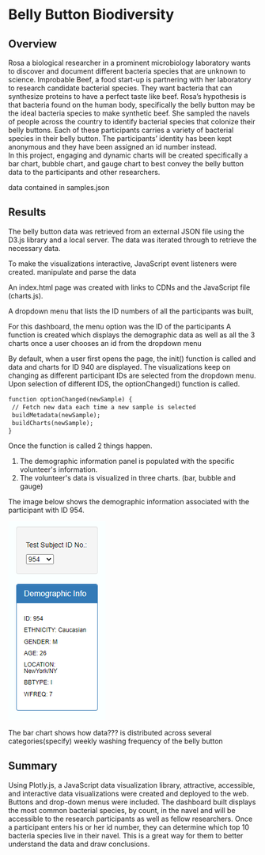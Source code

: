 # Belly Button Biodiversity
## Overview
Rosa a biological researcher in a prominent microbiology laboratory wants to discover and document different bacteria species that are unknown to science. 
Improbable Beef, a food start-up is partnering with her laboratory to research candidate bacterial species. They want bacteria that can synthesize proteins to have a perfect taste like beef. Rosa’s hypothesis is that bacteria found on the human body, specifically the belly button may be the ideal bacteria species to make synthetic beef.
She sampled the navels of people across the country to identify bacterial species that colonize their belly buttons. Each of these participants carries a variety of bacterial species in their belly button. The participants’ identity has been kept anonymous and they have been assigned an id number instead.  
In this project, engaging and dynamic charts will be created specifically a bar chart, bubble chart, and gauge chart to best convey the belly button data to the participants and other researchers. 

data contained in samples.json
## Results
The belly button data was retrieved from an external JSON file using the D3.js library and a local server. The data was iterated through to retrieve the necessary data.

To make the visualizations interactive, JavaScript event listeners were created.
manipulate and parse the data 

An index.html page was created with links to CDNs and the JavaScript file (charts.js). 

A dropdown menu that lists the ID numbers of all the participants was built, 

For this dashboard, the menu option was the ID of the participants 
A function is created which displays the demographic data as well as all the 3 charts once a user chooses an id from the dropdown menu
 
By default, when a user first opens the page, the init()  function is called and data and charts for ID 940 are displayed. The visualizations keep on changing as different participant IDs are selected from the dropdown menu. Upon selection of different IDS, the optionChanged() function is called. 
 
 ``` JS
 function optionChanged(newSample) {
  // Fetch new data each time a new sample is selected
  buildMetadata(newSample);
  buildCharts(newSample);  
}
```
Once the function is called 2 things happen.
1. The demographic information panel is populated with the specific volunteer's information.
2. The volunteer's data is visualized in three charts. (bar, bubble and gauge)
 
The image below shows the demographic information associated with the participant with ID 954.

![image1](https://github.com/GerlechJen/Belly-Button-Biodiversity/blob/main/Module%2012%20Challenge/images/demographic%20info.png)
 
The bar chart shows how   data??? is distributed across several categories(specify)
weekly washing frequency of the belly button

## Summary
Using Plotly.js, a JavaScript data visualization library, attractive, accessible, and interactive data visualizations were created and deployed to the web. Buttons and drop-down menus were included. The dashboard built displays the most common bacterial species, by count, in the navel and will be accessible to the research participants as well as fellow researchers. Once a participant enters his or her id number, they can determine which top 10 bacteria species live in their navel. This is a great way for them to better understand the data and draw conclusions. 

